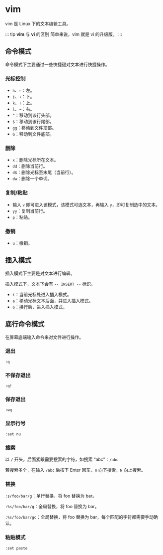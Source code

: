 # vim

vim 是 Linux 下的文本编辑工具。

::: tip **vim** 与 **vi** 的区别
简单来说，vim 就是 vi 的升级版。
:::

## 命令模式

命令模式下主要通过一些快捷键对文本进行快捷操作。

### 光标控制

- `h`、`←`：左。
- `j`、`↓`：下。
- `k`、`↑`：上。
- `l`、`→`：右。
- `^`：移动到该行头部。
- `$`：移动到该行尾部。
- `gg`：移动到文件顶部。
- `G`：移动到文件底部。

### 删除

- `x`：删除光标所在文本。
- `dd`：删除当前行。
- `d$`：删除光标至末尾（当前行）。
- `dw`：删除一个单词。

### 复制/粘贴

- 输入 `v` 即可进入该模式，该模式可选文本，再输入 `y`，即可复制选中的文本。
- `yy`：复制当前行。
- `p`：粘贴。

### 撤销

- `u`：撤销。

## 插入模式

插入模式下主要是对文本进行编辑。

插入模式下，文本下会有 `-- INSERT --` 标识。

- `i`：当前光标处进入插入模式。
- `a`：移动光标文本后面，并进入插入模式。
- `o`：换行后，进入插入模式。

## 底行命令模式

在屏幕底端输入命令来对文件进行操作。

### 退出

`:q`

### 不保存退出

`:q!`

### 保存退出

`:wq`

### 显示行号

`:set nu`

### 搜索

以 `/` 开头，后面紧跟需要搜索的字符，如搜索 “abc”：`/abc`

若搜索多个，在输入 `/abc` 后按下 Enter 回车，`n` 向下搜索，`N` 向上搜索。

### 替换

`:s/foo/bar/g`：单行替换，将 foo 替换为 bar。

`:%s/foo/bar/g`：全局替换，将 foo 替换为 bar。

`:%s/foo/bar/gc`：全局替换，将 foo 替换为 bar，每个匹配的字符都需要手动确认。

### 粘贴模式

`:set paste`
